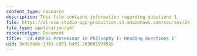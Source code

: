 ```yaml
---
content_type: resource
description: This file contains information regarding questions 1.
file: https://ol-ocw-studio-app-production.s3.amazonaws.com/courses/24-400-proseminar-in-philosophy-i-fall-2013/3e9e6bde1d81c801b49126368157452e_MIT24_400F13_Questions1.pdf
file_type: application/pdf
resourcetype: Document
title: '24.400F13 Proseminar In Philsophy I: Reading Questions 1'
uid: 3e9e6bde-1d81-c801-b491-26368157452e
---
```

